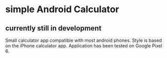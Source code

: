 # simple Android Calculator

## currently still in development

Small calculator app compatible with most android phones. Style is based on the iPhone calculator app. Application has been tested on Google Pixel 6.

